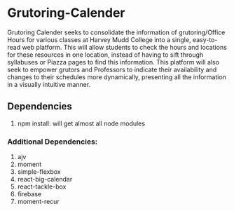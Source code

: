 # Grutoring-Calender
Grutoring Calender seeks to consolidate the information of grutoring/Office Hours for various classes at Harvey Mudd College into a single, easy-to-read web platform. This will allow students to check the hours and locations for these resources in one location, instead of having to sift through syllabuses or Piazza pages to find this information. This platform will also seek to empower grutors and Professors to indicate their availability and changes to their schedules more dynamically, presenting all the information in a visually intuitive manner.

## Dependencies
1. npm install: will get almost all node modules

### Additional Dependencies:

1. ajv
2. moment
3. simple-flexbox
4. react-big-calendar
5. react-tackle-box
6. firebase
7. moment-recur

